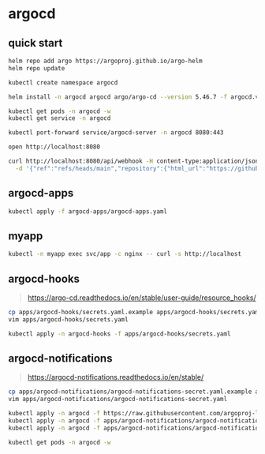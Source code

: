 # argocd

## quick start

```sh
helm repo add argo https://argoproj.github.io/argo-helm
helm repo update

kubectl create namespace argocd

helm install -n argocd argocd argo/argo-cd --version 5.46.7 -f argocd.values.yaml

kubectl get pods -n argocd -w
kubectl get service -n argocd

kubectl port-forward service/argocd-server -n argocd 8080:443

open http://localhost:8080
```

```sh
curl http://localhost:8080/api/webhook -H content-type:application/json -H X-GitHub-Event:push \
  -d '{"ref":"refs/heads/main","repository":{"html_url":"https://github.com/ngyuki-sandbox/argocd-example"}}'
```

## argocd-apps

```sh
kubectl apply -f argocd-apps/argocd-apps.yaml
```

## myapp

```sh
kubectl -n myapp exec svc/app -c nginx -- curl -s http://localhost
```

## argocd-hooks

> https://argo-cd.readthedocs.io/en/stable/user-guide/resource_hooks/

```sh
cp apps/argocd-hooks/secrets.yaml.example apps/argocd-hooks/secrets.yaml
vim apps/argocd-hooks/secrets.yaml

kubectl apply -n argocd-hooks -f apps/argocd-hooks/secrets.yaml
```

## argocd-notifications

> https://argocd-notifications.readthedocs.io/en/stable/

```sh
cp apps/argocd-notifications/argocd-notifications-secret.yaml.example apps/argocd-notifications/argocd-notifications-secret.yaml
vim apps/argocd-notifications/argocd-notifications-secret.yaml

kubectl apply -n argocd -f https://raw.githubusercontent.com/argoproj-labs/argocd-notifications/release-1.0/manifests/install.yaml
kubectl apply -n argocd -f apps/argocd-notifications/argocd-notifications-secret.yaml
kubectl apply -n argocd -f apps/argocd-notifications/argocd-notifications-cm.yaml

kubectl get pods -n argocd -w
```
